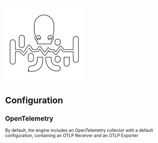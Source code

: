 <img src="../images/SRE-white.svg" alt="MyDecisive logo" class="left" /><br />

# Configuration

## OpenTelemetry

By default, the engine includes an OpenTelemetry collector with a default configuration, containing an OTLP Receiver and an OTLP Exporter

